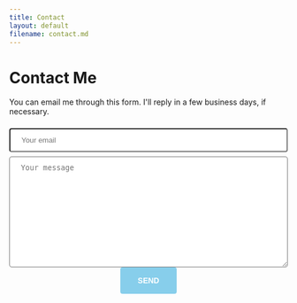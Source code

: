 ```yaml
---
title: Contact
layout: default
filename: contact.md
---
```


<style>
input
{
  width: 100%;
  padding: 12px 20px;
  margin: 8px 0;
  box-sizing: border-box;
  
  font-family: "Helvetica Neue"
  border: 2px solid skyblue;
  border-radius: 4px;
}
  
textarea
{
  width: 100%;
  height: 200px;
  padding: 12px 20px;
  box-sizing: border-box;
  
  font-family: "Helvetica Neue"
  border: 2px solid skyblue;
  border-radius: 4px;
  
  resize: vertical;
}
  
button
{
  background-color: skyblue;
  border: none;
  border-radius: 4px;
  color: white;
  padding: 16px 32px;
  
  font-weight: bold;
  font-size: 14px;
  text-decoration: none;
  text-transform: uppercase;
  font-family: "Helvetica Neue"
  
  margin: 4px 2px;
  cursor: pointer;
}
  
input:focus
{
  background-color: #F2F2F2;
  border: 2px dashed skyblue;
}
textarea:focus
{
  background-color: #F2F2F2;
  border: 2px dashed skyblue;
}
</style>

# Contact Me

You can email me through this form. I'll reply in a few business days, if necessary.

<div id="contact" align="center">
<form action="https://formspree.io/f/xayzavyk" method="POST">
<input type="email" name="Email" width="100%" placeholder="Your email" required><br>
<input type="hidden" name="_subject" width="100%" value="Webpage Contact" />
<textarea name="Message" width="100%" placeholder="Your message" required></textarea><br>
<button type="submit" align="center">Send</button>
</form>
</div>
